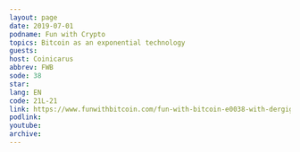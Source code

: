 ```yaml
---
layout: page
date: 2019-07-01
podname: Fun with Crypto
topics: Bitcoin as an exponential technology
guests: 
host: Coinicarus
abbrev: FWB
sode: 38
star: 
lang: EN
code: 21L-21
link: https://www.funwithbitcoin.com/fun-with-bitcoin-e0038-with-dergigi
podlink: 
youtube: 
archive: 
---
```

